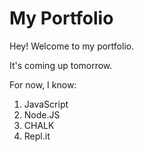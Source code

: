 # My Portfolio

Hey! Welcome to my portfolio.

It's coming up tomorrow.

For now, I know:
1. JavaScript
1. Node.JS
1. CHALK
1. Repl.it